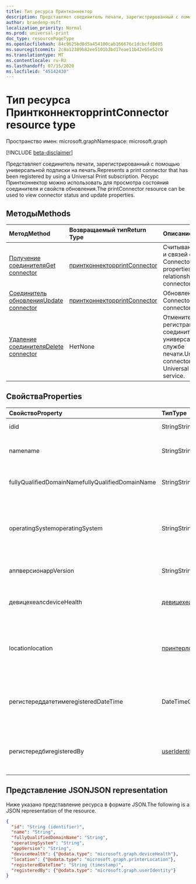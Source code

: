 ```yaml
---
title: Тип ресурса Принтконнектор
description: Представляет соединитель печати, зарегистрированный с помощью универсальной подписки на печать. Ресурс Принтконнектор можно использовать для просмотра состояния соединителя и свойств обновления.
author: braedenp-msft
localization_priority: Normal
ms.prod: universal-print
doc_type: resourcePageType
ms.openlocfilehash: 84c9625bd8d5a454100cab166676c1dcbcfd8d05
ms.sourcegitcommit: 2c8a12389b82ee5101b2bd17eae11b42e65e52c0
ms.translationtype: MT
ms.contentlocale: ru-RU
ms.lasthandoff: 07/15/2020
ms.locfileid: "45142430"
---
```

# <a name="printconnector-resource-type"></a><span data-ttu-id="c49cc-104">Тип ресурса Принтконнектор</span><span class="sxs-lookup"><span data-stu-id="c49cc-104">printConnector resource type</span></span>

<span data-ttu-id="c49cc-105">Пространство имен: microsoft.graph</span><span class="sxs-lookup"><span data-stu-id="c49cc-105">Namespace: microsoft.graph</span></span>

[!INCLUDE [beta-disclaimer](../../includes/beta-disclaimer.md)]

<span data-ttu-id="c49cc-106">Представляет соединитель печати, зарегистрированный с помощью универсальной подписки на печать.</span><span class="sxs-lookup"><span data-stu-id="c49cc-106">Represents a print connector that has been registered by using a Universal Print subscription.</span></span> <span data-ttu-id="c49cc-107">Ресурс Принтконнектор можно использовать для просмотра состояния соединителя и свойств обновления.</span><span class="sxs-lookup"><span data-stu-id="c49cc-107">The printConnector resource can be used to view connector status and update properties.</span></span>

## <a name="methods"></a><span data-ttu-id="c49cc-108">Методы</span><span class="sxs-lookup"><span data-stu-id="c49cc-108">Methods</span></span>

| <span data-ttu-id="c49cc-109">Метод</span><span class="sxs-lookup"><span data-stu-id="c49cc-109">Method</span></span>       | <span data-ttu-id="c49cc-110">Возвращаемый тип</span><span class="sxs-lookup"><span data-stu-id="c49cc-110">Return Type</span></span> | <span data-ttu-id="c49cc-111">Описание</span><span class="sxs-lookup"><span data-stu-id="c49cc-111">Description</span></span> |
|:-------------|:------------|:------------|
| [<span data-ttu-id="c49cc-112">Получение соединителя</span><span class="sxs-lookup"><span data-stu-id="c49cc-112">Get connector</span></span>](../api/printconnector-get.md) | [<span data-ttu-id="c49cc-113">принтконнектор</span><span class="sxs-lookup"><span data-stu-id="c49cc-113">printConnector</span></span>](printconnector.md) | <span data-ttu-id="c49cc-114">Считывание свойств и связей объекта Connector.</span><span class="sxs-lookup"><span data-stu-id="c49cc-114">Read the properties and relationships of the connector object.</span></span> |
| [<span data-ttu-id="c49cc-115">Соединитель обновления</span><span class="sxs-lookup"><span data-stu-id="c49cc-115">Update connector</span></span>](../api/printconnector-update.md) | [<span data-ttu-id="c49cc-116">принтконнектор</span><span class="sxs-lookup"><span data-stu-id="c49cc-116">printConnector</span></span>](printconnector.md) | <span data-ttu-id="c49cc-117">Обновление объекта Connector.</span><span class="sxs-lookup"><span data-stu-id="c49cc-117">Update the connector object.</span></span> |
| [<span data-ttu-id="c49cc-118">Удаление соединителя</span><span class="sxs-lookup"><span data-stu-id="c49cc-118">Delete connector</span></span>](../api/printconnector-delete.md) | <span data-ttu-id="c49cc-119">Нет</span><span class="sxs-lookup"><span data-stu-id="c49cc-119">None</span></span> | <span data-ttu-id="c49cc-120">Отмените регистрацию соединителя в универсальной службе печати.</span><span class="sxs-lookup"><span data-stu-id="c49cc-120">Unregister the connector from the Universal Print service.</span></span> |

## <a name="properties"></a><span data-ttu-id="c49cc-121">Свойства</span><span class="sxs-lookup"><span data-stu-id="c49cc-121">Properties</span></span>
| <span data-ttu-id="c49cc-122">Свойство</span><span class="sxs-lookup"><span data-stu-id="c49cc-122">Property</span></span>     | <span data-ttu-id="c49cc-123">Тип</span><span class="sxs-lookup"><span data-stu-id="c49cc-123">Type</span></span>        | <span data-ttu-id="c49cc-124">Описание</span><span class="sxs-lookup"><span data-stu-id="c49cc-124">Description</span></span> |
|:-------------|:------------|:------------|
|<span data-ttu-id="c49cc-125">id</span><span class="sxs-lookup"><span data-stu-id="c49cc-125">id</span></span>|<span data-ttu-id="c49cc-126">String</span><span class="sxs-lookup"><span data-stu-id="c49cc-126">String</span></span>| <span data-ttu-id="c49cc-127">Только для чтения.</span><span class="sxs-lookup"><span data-stu-id="c49cc-127">Read-only.</span></span>|
|<span data-ttu-id="c49cc-128">name</span><span class="sxs-lookup"><span data-stu-id="c49cc-128">name</span></span>|<span data-ttu-id="c49cc-129">String</span><span class="sxs-lookup"><span data-stu-id="c49cc-129">String</span></span>|<span data-ttu-id="c49cc-130">Имя соединителя.</span><span class="sxs-lookup"><span data-stu-id="c49cc-130">The name of the connector.</span></span>|
|<span data-ttu-id="c49cc-131">fullyQualifiedDomainName</span><span class="sxs-lookup"><span data-stu-id="c49cc-131">fullyQualifiedDomainName</span></span>|<span data-ttu-id="c49cc-132">String</span><span class="sxs-lookup"><span data-stu-id="c49cc-132">String</span></span>|<span data-ttu-id="c49cc-133">Имя узла для соединителя.</span><span class="sxs-lookup"><span data-stu-id="c49cc-133">The connector machine's hostname.</span></span>|
|<span data-ttu-id="c49cc-134">operatingSystem</span><span class="sxs-lookup"><span data-stu-id="c49cc-134">operatingSystem</span></span>|<span data-ttu-id="c49cc-135">String</span><span class="sxs-lookup"><span data-stu-id="c49cc-135">String</span></span>|<span data-ttu-id="c49cc-136">Версия операционной системы на соединителе компьютера.</span><span class="sxs-lookup"><span data-stu-id="c49cc-136">The connector machine's operating system version.</span></span>|
|<span data-ttu-id="c49cc-137">аппверсион</span><span class="sxs-lookup"><span data-stu-id="c49cc-137">appVersion</span></span>|<span data-ttu-id="c49cc-138">String</span><span class="sxs-lookup"><span data-stu-id="c49cc-138">String</span></span>|<span data-ttu-id="c49cc-139">Версия соединителя.</span><span class="sxs-lookup"><span data-stu-id="c49cc-139">The connector's version.</span></span>|
|<span data-ttu-id="c49cc-140">девицехеалс</span><span class="sxs-lookup"><span data-stu-id="c49cc-140">deviceHealth</span></span>|[<span data-ttu-id="c49cc-141">девицехеалс</span><span class="sxs-lookup"><span data-stu-id="c49cc-141">deviceHealth</span></span>](devicehealth.md)|<span data-ttu-id="c49cc-142">Работоспособность устройства соединителя.</span><span class="sxs-lookup"><span data-stu-id="c49cc-142">The connector's device health.</span></span>|
|<span data-ttu-id="c49cc-143">location</span><span class="sxs-lookup"><span data-stu-id="c49cc-143">location</span></span>|[<span data-ttu-id="c49cc-144">принтерлокатион</span><span class="sxs-lookup"><span data-stu-id="c49cc-144">printerLocation</span></span>](printerlocation.md)|<span data-ttu-id="c49cc-145">Физическое и/или организационное расположение соединителя.</span><span class="sxs-lookup"><span data-stu-id="c49cc-145">The physical and/or organizational location of the connector.</span></span>|
|<span data-ttu-id="c49cc-146">регистереддатетиме</span><span class="sxs-lookup"><span data-stu-id="c49cc-146">registeredDateTime</span></span>|<span data-ttu-id="c49cc-147">DateTimeOffset</span><span class="sxs-lookup"><span data-stu-id="c49cc-147">DateTimeOffset</span></span>|<span data-ttu-id="c49cc-148">Значение DateTimeOffset, когда соединитель был зарегистрирован.</span><span class="sxs-lookup"><span data-stu-id="c49cc-148">The DateTimeOffset when the connector was registered.</span></span>|
|<span data-ttu-id="c49cc-149">регистередби</span><span class="sxs-lookup"><span data-stu-id="c49cc-149">registeredBy</span></span>|[<span data-ttu-id="c49cc-150">userIdentity</span><span class="sxs-lookup"><span data-stu-id="c49cc-150">userIdentity</span></span>](useridentity.md)|<span data-ttu-id="c49cc-151">Пользователь, который зарегистрировал соединитель.</span><span class="sxs-lookup"><span data-stu-id="c49cc-151">The user who registered the connector.</span></span>|

## <a name="json-representation"></a><span data-ttu-id="c49cc-152">Представление JSON</span><span class="sxs-lookup"><span data-stu-id="c49cc-152">JSON representation</span></span>

<span data-ttu-id="c49cc-153">Ниже указано представление ресурса в формате JSON.</span><span class="sxs-lookup"><span data-stu-id="c49cc-153">The following is a JSON representation of the resource.</span></span>

<!-- {
  "blockType": "resource",
  "optionalProperties": [

  ],
  "@odata.type": "microsoft.graph.printConnector"
}-->

```json
{
  "id": "String (identifier)",
  "name": "String",
  "fullyQualifiedDomainName": "String",
  "operatingSystem": "String",
  "appVersion": "String",
  "deviceHealth": {"@odata.type": "microsoft.graph.deviceHealth"},
  "location": {"@odata.type": "microsoft.graph.printerLocation"},
  "registeredDateTime": "String (timestamp)",
  "registeredBy": {"@odata.type": "microsoft.graph.userIdentity"}
}
```

<!-- uuid: 8fcb5dbc-d5aa-4681-8e31-b001d5168d79
2015-10-25 14:57:30 UTC -->
<!-- {
  "type": "#page.annotation",
  "description": "printConnector resource",
  "keywords": "",
  "section": "documentation",
  "tocPath": ""
}-->
